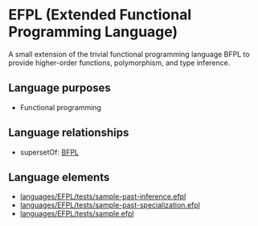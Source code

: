 # EFPL (Extended Functional Programming Language)
A small extension of the trivial functional programming language BFPL to provide higher-order functions, polymorphism, and type inference.
## Language purposes
* Functional programming

## Language relationships
* supersetOf: [BFPL](http://softlang.github.io/yas/languages/bfpl.html)

## Language elements
* [languages/EFPL/tests/sample-past-inference.efpl](https://github.com/softlang/yas/blob/master/languages/EFPL/tests/sample-past-inference.efpl)
* [languages/EFPL/tests/sample-past-specialization.efpl](https://github.com/softlang/yas/blob/master/languages/EFPL/tests/sample-past-specialization.efpl)
* [languages/EFPL/tests/sample.efpl](https://github.com/softlang/yas/blob/master/languages/EFPL/tests/sample.efpl)
